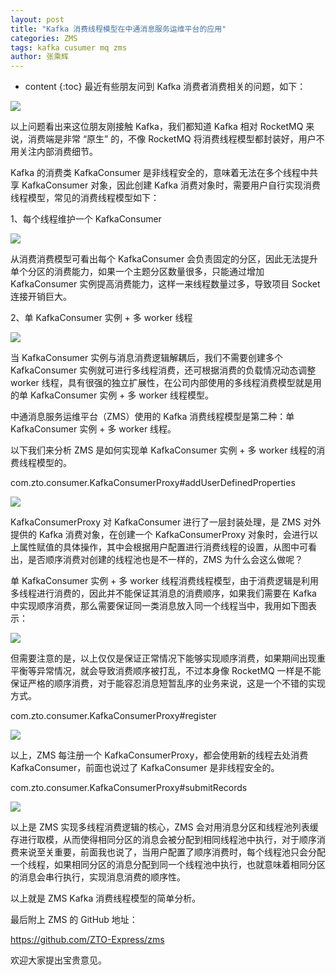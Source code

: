 ```yaml
---
layout: post
title: "Kafka 消费线程模型在中通消息服务运维平台的应用"
categories: ZMS
tags: kafka cusumer mq zms
author: 张乘辉
---
```


* content
{:toc}
最近有些朋友问到 Kafka 消费者消费相关的问题，如下：

![](https://gitee.com/objcoding/md-picture/raw/master/img/20200705172021.png)

以上问题看出来这位朋友刚接触 Kafka，我们都知道 Kafka 相对 RocketMQ 来说，消费端是非常 “原生” 的，不像 RocketMQ 将消费线程模型都封装好，用户不用关注内部消费细节。











Kafka 的消费类 KafkaConsumer 是非线程安全的，意味着无法在多个线程中共享 KafkaConsumer 对象，因此创建 Kafka 消费对象时，需要用户自行实现消费线程模型，常见的消费线程模型如下：

1、每个线程维护一个 KafkaConsumer

![](https://gitee.com/objcoding/md-picture/raw/master/img/20200426193745.png)

从消费消费模型可看出每个 KafkaConsumer 会负责固定的分区，因此无法提升单个分区的消费能力，如果一个主题分区数量很多，只能通过增加 KafkaConsumer 实例提高消费能力，这样一来线程数量过多，导致项目 Socket 连接开销巨大。

2、单 KafkaConsumer 实例 + 多 worker 线程

![](https://gitee.com/objcoding/md-picture/raw/master/img/20200426195213.png)

当 KafkaConsumer 实例与消息消费逻辑解耦后，我们不需要创建多个 KafkaConsumer 实例就可进行多线程消费，还可根据消费的负载情况动态调整 worker 线程，具有很强的独立扩展性，在公司内部使用的多线程消费模型就是用的单 KafkaConsumer 实例 + 多 worker 线程模型。

中通消息服务运维平台（ZMS）使用的 Kafka 消费线程模型是第二种：单 KafkaConsumer 实例 + 多 worker 线程。

以下我们来分析 ZMS 是如何实现单 KafkaConsumer 实例 + 多 worker 线程的消费线程模型的。



com.zto.consumer.KafkaConsumerProxy#addUserDefinedProperties

![](https://gitee.com/objcoding/md-picture/raw/master/img/20200705194715.png)

KafkaConsumerProxy 对 KafkaConsumer 进行了一层封装处理，是 ZMS 对外提供的 Kafka 消费对象，在创建一个 KafkaConsumerProxy 对象时，会进行以上属性赋值的具体操作，其中会根据用户配置进行消费线程的设置，从图中可看出，是否顺序消费对创建的线程池也是不一样的，ZMS 为什么会这么做呢？

单 KafkaConsumer 实例 + 多 worker 线程消费线程模型，由于消费逻辑是利用多线程进行消费的，因此并不能保证其消息的消费顺序，如果我们需要在 Kafka 中实现顺序消费，那么需要保证同一类消息放入同一个线程当中，我用如下图表示：

![](https://gitee.com/objcoding/md-picture/raw/master/img/20200426210045.png)

但需要注意的是，以上仅仅是保证正常情况下能够实现顺序消费，如果期间出现重平衡等异常情况，就会导致消费顺序被打乱，不过本身像 RocketMQ 一样是不能保证严格的顺序消费，对于能容忍消息短暂乱序的业务来说，这是一个不错的实现方式。

com.zto.consumer.KafkaConsumerProxy#register

![](https://gitee.com/objcoding/md-picture/raw/master/img/20200705200012.png)

以上，ZMS 每注册一个 KafkaConsumerProxy，都会使用新的线程去处消费 KafkaConsumer，前面也说过了 KafkaConsumer 是非线程安全的。

com.zto.consumer.KafkaConsumerProxy#submitRecords

![](https://gitee.com/objcoding/md-picture/raw/master/img/20200705201146.png)

以上是 ZMS 实现多线程消费逻辑的核心，ZMS 会对用消息分区和线程池列表缓存进行取模，从而使得相同分区的消息会被分配到相同线程池中执行，对于顺序消费来说至关重要，前面我也说了，当用户配置了顺序消费时，每个线程池只会分配一个线程，如果相同分区的消息分配到同一个线程池中执行，也就意味着相同分区的消息会串行执行，实现消息消费的顺序性。

以上就是 ZMS Kafka 消费线程模型的简单分析。

最后附上 ZMS 的 GitHub 地址：

https://github.com/ZTO-Express/zms

欢迎大家提出宝贵意见。